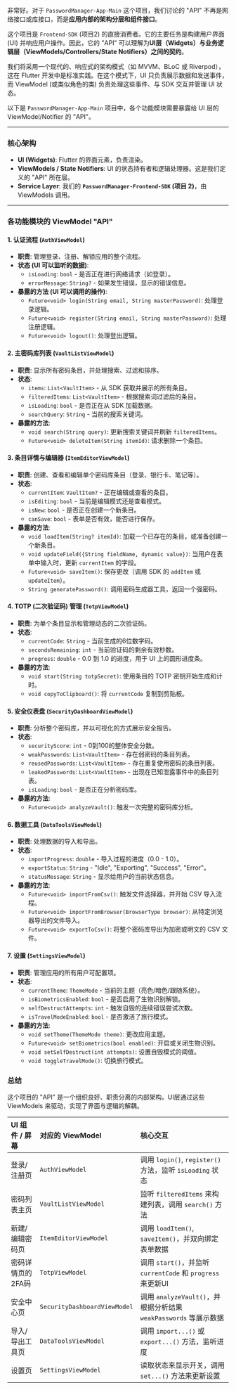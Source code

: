非常好。对于 `PasswordManager-App-Main` 这个项目，我们讨论的 "API" 不再是网络接口或库接口，而是**应用内部的架构分层和组件接口**。

这个项目是 `Frontend-SDK` (项目2) 的直接消费者。它的主要任务是构建用户界面 (UI) 并响应用户操作。因此，它的 "API" 可以理解为**UI层（Widgets）与业务逻辑层（ViewModels/Controllers/State Notifiers）之间的契约**。

我们将采用一个现代的、响应式的架构模式（如 MVVM、BLoC 或 Riverpod），这在 Flutter 开发中是标准实践。在这个模式下，UI 只负责展示数据和发送事件，而 ViewModel (或类似角色的类) 负责处理这些事件、与 SDK 交互并管理 UI 状态。

以下是 `PasswordManager-App-Main` 项目中，各个功能模块需要暴露给 UI 层的 ViewModel/Notifier 的 "API"。

---

### **核心架构**

*   **UI (Widgets)**: Flutter 的界面元素，负责渲染。
*   **ViewModels / State Notifiers**: UI 的状态持有者和逻辑处理器。这是我们定义的 "API" 所在层。
*   **Service Layer**: 我们的 **`PasswordManager-Frontend-SDK` (项目 2)**，由 ViewModels 调用。

---

### **各功能模块的 ViewModel "API"**

#### 1. 认证流程 (`AuthViewModel`)
*   **职责**: 管理登录、注册、解锁应用的整个流程。
*   **状态 (UI 可以监听的数据)**:
    *   `isLoading`: `bool` - 是否正在进行网络请求（如登录）。
    *   `errorMessage`: `String?` - 如果发生错误，显示的错误信息。
*   **暴露的方法 (UI 可以调用的操作)**:
    *   `Future<void> login(String email, String masterPassword)`: 处理登录逻辑。
    *   `Future<void> register(String email, String masterPassword)`: 处理注册逻辑。
    *   `Future<void> logout()`: 处理登出逻辑。

#### 2. 主密码库列表 (`VaultListViewModel`)
*   **职责**: 显示所有密码条目，并处理搜索、过滤和排序。
*   **状态**:
    *   `items`: `List<VaultItem>` - 从 SDK 获取并展示的所有条目。
    *   `filteredItems`: `List<VaultItem>` - 根据搜索词过滤后的条目。
    *   `isLoading`: `bool` - 是否正在从 SDK 加载数据。
    *   `searchQuery`: `String` - 当前的搜索关键词。
*   **暴露的方法**:
    *   `void search(String query)`: 更新搜索关键词并刷新 `filteredItems`。
    *   `Future<void> deleteItem(String itemId)`: 请求删除一个条目。

#### 3. 条目详情与编辑器 (`ItemEditorViewModel`)
*   **职责**: 创建、查看和编辑单个密码库条目（登录、银行卡、笔记等）。
*   **状态**:
    *   `currentItem`: `VaultItem?` - 正在编辑或查看的条目。
    *   `isEditing`: `bool` - 当前是编辑模式还是查看模式。
    *   `isNew`: `bool` - 是否正在创建一个新条目。
    *   `canSave`: `bool` - 表单是否有效，能否进行保存。
*   **暴露的方法**:
    *   `void loadItem(String? itemId)`: 加载一个已存在的条目，或准备创建一个新条目。
    *   `void updateField({String fieldName, dynamic value})`: 当用户在表单中输入时，更新 `currentItem` 的字段。
    *   `Future<void> saveItem()`: 保存更改（调用 SDK 的 `addItem` 或 `updateItem`）。
    *   `String generatePassword()`: 调用密码生成器工具，返回一个强密码。

#### 4. TOTP (二次验证码) 管理 (`TotpViewModel`)
*   **职责**: 为单个条目显示和管理动态的二次验证码。
*   **状态**:
    *   `currentCode`: `String` - 当前生成的6位数字码。
    *   `secondsRemaining`: `int` - 当前验证码的剩余有效秒数。
    *   `progress`: `double` - 0.0 到 1.0 的进度，用于 UI 上的圆形进度条。
*   **暴露的方法**:
    *   `void start(String totpSecret)`: 使用条目的 TOTP 密钥开始生成和计时。
    *   `void copyToClipboard()`: 将 `currentCode` 复制到剪贴板。

#### 5. 安全仪表盘 (`SecurityDashboardViewModel`)
*   **职责**: 分析整个密码库，并以可视化的方式展示安全报告。
*   **状态**:
    *   `securityScore`: `int` - 0到100的整体安全分数。
    *   `weakPasswords`: `List<VaultItem>` - 存在弱密码的条目列表。
    *   `reusedPasswords`: `List<VaultItem>` - 存在重复使用密码的条目列表。
    *   `leakedPasswords`: `List<VaultItem>` - 出现在已知泄露事件中的条目列表。
    *   `isLoading`: `bool` - 是否正在分析密码库。
*   **暴露的方法**:
    *   `Future<void> analyzeVault()`: 触发一次完整的密码库分析。

#### 6. 数据工具 (`DataToolsViewModel`)
*   **职责**: 处理数据的导入和导出。
*   **状态**:
    *   `importProgress`: `double` - 导入过程的进度（0.0 - 1.0）。
    *   `exportStatus`: `String` - "Idle", "Exporting", "Success", "Error"。
    *   `statusMessage`: `String` - 显示给用户的当前状态信息。
*   **暴露的方法**:
    *   `Future<void> importFromCsv()`: 触发文件选择器，并开始 CSV 导入流程。
    *   `Future<void> importFromBrowser(BrowserType browser)`: 从特定浏览器导出的文件导入。
    *   `Future<void> exportToCsv()`: 将整个密码库导出为加密或明文的 CSV 文件。

#### 7. 设置 (`SettingsViewModel`)
*   **职责**: 管理应用的所有用户可配置项。
*   **状态**:
    *   `currentTheme`: `ThemeMode` - 当前的主题（亮色/暗色/跟随系统）。
    *   `isBiometricsEnabled`: `bool` - 是否启用了生物识别解锁。
    *   `selfDestructAttempts`: `int` - 触发自毁的连续错误尝试次数。
    *   `isTravelModeEnabled`: `bool` - 是否激活了旅行模式。
*   **暴露的方法**:
    *   `void setTheme(ThemeMode theme)`: 更改应用主题。
    *   `Future<void> setBiometrics(bool enabled)`: 开启或关闭生物识别。
    *   `void setSelfDestruct(int attempts)`: 设置自毁模式的阈值。
    *   `void toggleTravelMode()`: 切换旅行模式。

### **总结**

这个项目的 "API" 是一个组织良好、职责分离的内部架构。UI层通过这些 ViewModels 来驱动，实现了界面与逻辑的解耦。

| UI 组件 / 屏幕 | 对应的 ViewModel | 核心交互 |
| :--- | :--- | :--- |
| 登录/注册页 | `AuthViewModel` | 调用 `login()`, `register()` 方法，监听 `isLoading` 状态 |
| 密码列表主页 | `VaultListViewModel` | 监听 `filteredItems` 来构建列表，调用 `search()` 方法 |
| 新建/编辑密码页 | `ItemEditorViewModel` | 调用 `loadItem()`, `saveItem()`，并双向绑定表单数据 |
| 密码详情页的2FA码 | `TotpViewModel` | 调用 `start()`，并监听 `currentCode` 和 `progress` 来更新UI |
| 安全中心页 | `SecurityDashboardViewModel`| 调用 `analyzeVault()`，并根据分析结果 `weakPasswords` 等展示数据 |
| 导入/导出工具页 | `DataToolsViewModel` | 调用 `import...()` 或 `export...()` 方法，监听进度 |
| 设置页 | `SettingsViewModel` | 读取状态来显示开关，调用 `set...()` 方法来更新设置 |